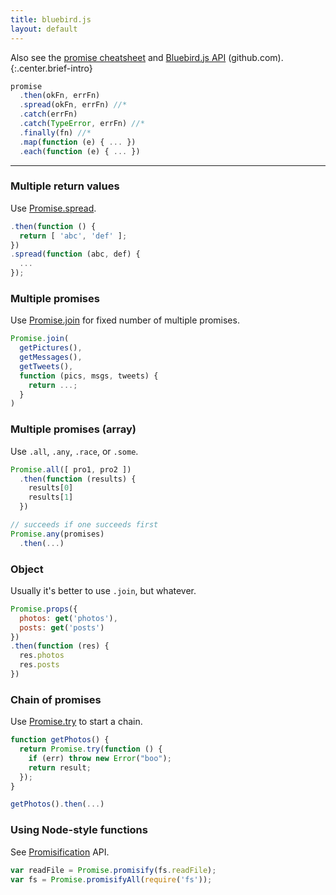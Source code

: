 ```yaml
---
title: bluebird.js
layout: default
---
```


Also see the [promise cheatsheet](promise.html) and [Bluebird.js API](https://github.com/petkaantonov/bluebird/blob/master/API.md) (github.com).
{:.center.brief-intro}

```js
promise
  .then(okFn, errFn)
  .spread(okFn, errFn) //*
  .catch(errFn)
  .catch(TypeError, errFn) //*
  .finally(fn) //*
  .map(function (e) { ... })
  .each(function (e) { ... })
```

----

### Multiple return values
Use [Promise.spread](https://github.com/petkaantonov/bluebird/blob/master/API.md#spreadfunction-fulfilledhandler--function-rejectedhandler----promise).

```js
.then(function () {
  return [ 'abc', 'def' ];
})
.spread(function (abc, def) {
  ...
});
```

### Multiple promises
Use [Promise.join](https://github.com/petkaantonov/bluebird/blob/master/API.md#promisejoinpromisethenablevalue-promises-function-handler---promise) for fixed number of multiple promises.

```js
Promise.join(
  getPictures(),
  getMessages(),
  getTweets(),
  function (pics, msgs, tweets) {
    return ...;
  }
)
```

### Multiple promises (array)
Use `.all`, `.any`, `.race`, or `.some`.

```js
Promise.all([ pro1, pro2 ])
  .then(function (results) {
    results[0]
    results[1]
  })

// succeeds if one succeeds first
Promise.any(promises)
  .then(...)
```

### Object
Usually it's better to use `.join`, but whatever.

```js
Promise.props({
  photos: get('photos'),
  posts: get('posts')
})
.then(function (res) {
  res.photos
  res.posts
})
```

### Chain of promises
Use [Promise.try](https://github.com/petkaantonov/bluebird/blob/master/API.md#promisetryfunction-fn--arraydynamicdynamic-arguments--dynamic-ctx----promise) to start a chain.

```js
function getPhotos() {
  return Promise.try(function () {
    if (err) throw new Error("boo");
    return result;
  });
}

getPhotos().then(...)
```

### Using Node-style functions
See [Promisification](https://github.com/petkaantonov/bluebird/blob/master/API.md#promisification) API.

```js
var readFile = Promise.promisify(fs.readFile);
var fs = Promise.promisifyAll(require('fs'));
```

